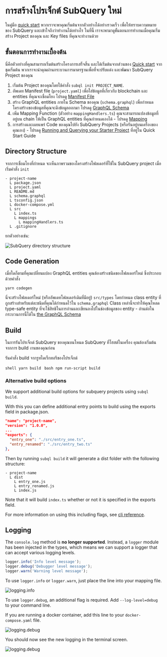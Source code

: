 # การสร้างโปรเจ็กต์ SubQuery ใหม่

ในคู่มือ [quick start](/quickstart/quickstart.md) พวกเราจะพาคุณเริ่มต้นจากตัวอย่างได้อย่างรวดเร็ว เพื่อให้ทราบความหมายของ SubQuery และเข้าใจถึงว่าทำงานได้อย่างไร ในที่นี้ เราจะพามาดูขั้นตอนการทำงานเมื่อคุณเริ่มสร้าง Project ของคุณ และ Key files ที่คุณจะทำงานด้วย

## ขั้นตอนการทำงานเบื้องต้น

นี่คือตัวอย่างที่คุณสามารถเริ่มต้นสร้างโครงการเสร็จสิ้น และได้เริ่มต้นจากส่วนของ [Quick start](../quickstart/quickstart.md) จากชุดเริ่มต้น พวกเราจะนำคุณผ่านกระบวนการมาตรฐานเพื่อที่จะปรับแต่ง และพัฒนา SubQuery Project ของคุณ

1. เริ่มต้น Project ของคุณโดยใช้คำสั่ง `subql init PROJECT_NAME`.
2. อัพเดท Manifest file (`project.yaml`) เพื่อใส่ข้อมูลที่เกี่ยวกับ blockchain และ entities ที่คุณจะเชื่อมโยง โปรดดู [Manifest File](./manifest.md)
3. สร้าง GraphQL entities ภายใน Schema ของคุณ (`schema.graphql`) เพื่อกำหนดโครงสร้างของข้อมูลที่คุณจะดึงข้อมูลออกมา โปรดดู [GraphQL Schema](./graphql.md)
4. เพิ่ม Mapping Function (ตัวอย่าง `mappingHandlers.ts`) คุณจะสามารถแปลงข้อมูลที่อยู่บน chain ให้เป็น GraphQL entities ที่คุณกำหนดเองได้ - โปรดดู [Mapping](./mapping.md)
5. การสร้างและเผยแพร่ Code ของคุณไปยัง SubQuery Projects (หรือรันอยู่บนเครื่องของคุณเอง) - โปรดดู [Running and Querying your Starter Project](./quickstart.md#running-and-querying-your-starter-project) ที่อยู่ใน Quick Start Guide

## Directory Structure

จากการเชื่อมโยงที่กำหนด จะเห็นภาพรวมของโครงสร้างโฟลเดอร์ที่ใช้ใน SubQuery project เมื่อเริ่มคำสั่ง `init`

```
- project-name
  L package.json
  L project.yaml
  L README.md
  L schema.graphql
  L tsconfig.json
  L docker-compose.yml
  L src
    L index.ts
    L mappings
      L mappingHandlers.ts
  L .gitignore
```

ยกตัวอย่างเช่น:

![SubQuery directory structure](/assets/img/subQuery_directory_stucture.png)

## Code Generation

เมื่อใดก็ตามที่คุณเปลี่ยนแปลง GraphQL entities คุณต้องสร้างชนิดของโฟลเดอร์ใหม่ ซึ่งประกอบด้วยคำสั่ง

```
yarn codegen
```

นี่จะสร้างโฟลเดอร์ใหม่ (หรืออัพเดทโฟลเดอร์เดิมที่มีอยู่) `src/types` โดยกำหนด class entity ที่ถูกสร้างสำหรับแต่ละชนิดที่คุณได้กำหนดไว้ใน `schema.graphql` Class เหล่านี้จะทำให้คุณโหลด type-safe entity ที่จะใช้สิทธิในการอ่านและเขียนลงไปในช่องข้อมูลของ entity - อ่านต่อในกระบวนการนี้ได้ใน [the GraphQL Schema](./graphql.md)

## Build

ในการรันโปรเจ็กต์ SubQuery ของคุณบนโหนด SubQuery ที่โฮสต์ในเครื่อง คุณต้องเริ่มต้นจากการ build งานของคุณก่อน

รันคำสั่ง build จากรูทไดเร็กทอรีของโปรเจ็กต์

<CodeGroup> <CodeGroupItem title="YARN" active> ```shell yarn build ``` </CodeGroupItem>
<CodeGroupItem title="NPM"> ```bash npm run-script build ``` </CodeGroupItem> </CodeGroup>

### Alternative build options

We support additional build options for subquery projects using `subql build`.

With this you can define additional entry points to build using the exports field in package.json.

```json
"name": "project-name",
"version": "1.0.0",
...
"exports": {
  "entry_one": "./src/entry_one.ts",
  "entry_renamed": "./src/entry_two.ts"
},
```

Then by running `subql build` it will generate a dist folder with the following structure:

```
- project-name
  L dist
    L entry_one.js
    L entry_renamed.js
    L index.js 
```

Note that it will build `index.ts` whether or not it is specified in the exports field.

For more information on using this including flags, see [cli reference](https://doc.subquery.network/references/references/#build).

## Logging

The `console.log` method is **no longer supported**. Instead, a `logger` module has been injected in the types, which means we can support a logger that can accept various logging levels.

```typescript
logger.info('Info level message');
logger.debug('Debugger level message');
logger.warn('Warning level message');
```

To use `logger.info` or `logger.warn`, just place the line into your mapping file.

![logging.info](/assets/img/logging_info.png)

To use `logger.debug`, an additional flag is required. Add `--log-level=debug` to your command line.

If you are running a docker container, add this line to your `docker-compose.yaml` file.

![logging.debug](/assets/img/logging_debug.png)

You should now see the new logging in the terminal screen.

![logging.debug](/assets/img/subquery_logging.png)
